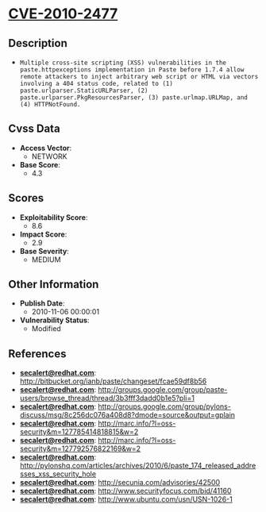 
# [CVE-2010-2477](https://cve.mitre.org/cgi-bin/cvename.cgi?name=CVE-2010-2477)

## Description

- `Multiple cross-site scripting (XSS) vulnerabilities in the paste.httpexceptions implementation in Paste before 1.7.4 allow remote attackers to inject arbitrary web script or HTML via vectors involving a 404 status code, related to (1) paste.urlparser.StaticURLParser, (2) paste.urlparser.PkgResourcesParser, (3) paste.urlmap.URLMap, and (4) HTTPNotFound.`

## Cvss Data

- **Access Vector**:
  - NETWORK
- **Base Score**:
  - 4.3

## Scores

- **Exploitability Score**:
  - 8.6
- **Impact Score**:
  - 2.9
- **Base Severity**:
  - MEDIUM

## Other Information

- **Publish Date**:
  - 2010-11-06 00:00:01
- **Vulnerability Status**:
  - Modified

## References

- **secalert@redhat.com**: http://bitbucket.org/ianb/paste/changeset/fcae59df8b56
- **secalert@redhat.com**: http://groups.google.com/group/paste-users/browse_thread/thread/3b3fff3dadd0b1e5?pli=1
- **secalert@redhat.com**: http://groups.google.com/group/pylons-discuss/msg/8c256dc076a408d8?dmode=source&output=gplain
- **secalert@redhat.com**: http://marc.info/?l=oss-security&m=127785414818815&w=2
- **secalert@redhat.com**: http://marc.info/?l=oss-security&m=127792576822169&w=2
- **secalert@redhat.com**: http://pylonshq.com/articles/archives/2010/6/paste_174_released_addresses_xss_security_hole
- **secalert@redhat.com**: http://secunia.com/advisories/42500
- **secalert@redhat.com**: http://www.securityfocus.com/bid/41160
- **secalert@redhat.com**: http://www.ubuntu.com/usn/USN-1026-1
